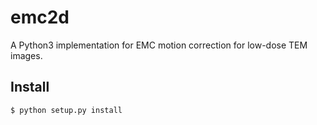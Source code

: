 # emc2d

A Python3 implementation for EMC motion correction for low-dose TEM images.

## Install

```buildoutcfg
$ python setup.py install
```
